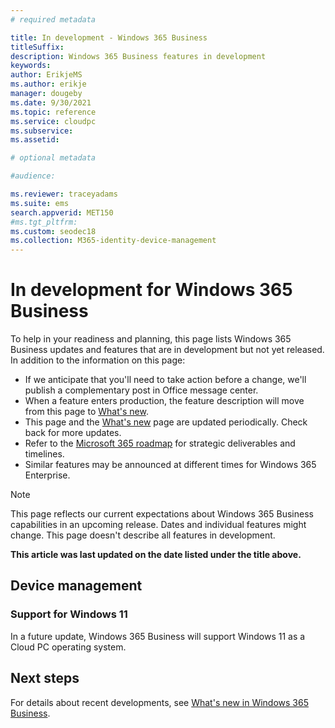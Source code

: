 ```yaml
---
# required metadata

title: In development - Windows 365 Business
titleSuffix: 
description: Windows 365 Business features in development
keywords:
author: ErikjeMS 
ms.author: erikje
manager: dougeby
ms.date: 9/30/2021
ms.topic: reference
ms.service: cloudpc
ms.subservice: 
ms.assetid: 

# optional metadata

#audience:

ms.reviewer: traceyadams
ms.suite: ems
search.appverid: MET150
#ms.tgt_pltfrm:
ms.custom: seodec18
ms.collection: M365-identity-device-management
---
```


# In development for Windows 365 Business

To help in your readiness and planning, this page lists Windows 365 Business updates and features that are in development but not yet released. In addition to the information on this page:

- If we anticipate that you'll need to take action before a change, we'll publish a complementary post in Office message center.
- When a feature enters production, the feature description will move from this page to [What's new](whats-new.md).
- This page and the [What's new](whats-new.md) page are updated periodically. Check back for more updates.
- Refer to the [Microsoft 365 roadmap](https://www.microsoft.com/microsoft-365/roadmap?rtc=2&filters=EMS) for strategic deliverables and timelines.
- Similar features may be announced at different times for Windows 365 Enterprise.

> [!NOTE]
> This page reflects our current expectations about Windows 365 Business capabilities in an upcoming release. Dates and individual features might change. This page doesn't describe all features in development.

**This article was last updated on the date listed under the title above.**

<!-- Common categories:  
## App management
## Device configuration
## Device enrollment
## Device management
## Intune apps
## Monitor and troubleshoot
## Role-based access control
## Security

-->


<!-- ***********************************************-->
## Device management

### Support for Windows 11<!--35091970 -->

In a future update, Windows 365 Business will support Windows 11 as a Cloud PC operating system.

## Next steps

For details about recent developments, see [What's new in Windows 365 Business](whats-new.md).
